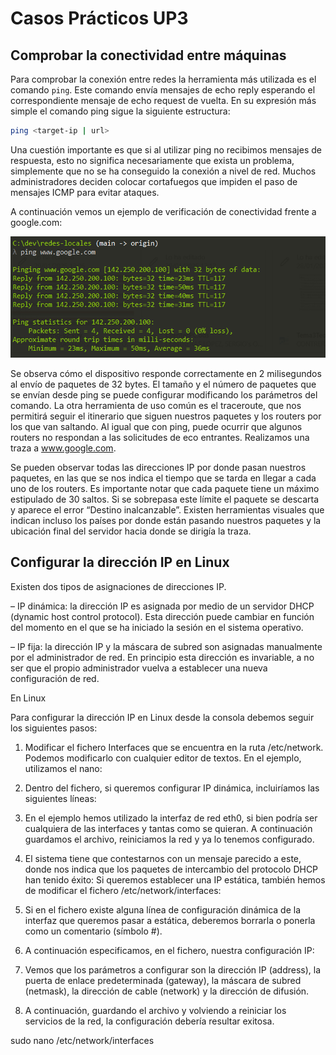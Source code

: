# Casos Prácticos UP3

## Comprobar la conectividad entre máquinas

Para comprobar la conexión entre redes la herramienta más utilizada es el comando `ping`. Este comando envía mensajes de echo reply esperando el correspondiente mensaje de echo request de vuelta. En su expresión más simple el comando ping sigue la siguiente estructura:

```bash
ping <target-ip | url>
```

Una cuestión importante es que si al utilizar ping no recibimos mensajes de respuesta, esto no significa necesariamente que exista un problema, simplemente que no se ha conseguido la conexión a nivel de red. Muchos administradores deciden colocar cortafuegos que impiden el paso de mensajes ICMP para evitar ataques.

A continuación vemos un ejemplo de verificación de conectividad frente a google.com:

![Captura de pantalla del comando ping](assets\images\captura_ping1.png)

Se observa cómo el dispositivo responde correctamente en 2 milisegundos al envío de paquetes de 32 bytes. El tamaño y el número de paquetes que se envían desde ping se puede configurar modificando los parámetros del comando.
La otra herramienta de uso común es el traceroute, que nos permitirá seguir el itinerario que siguen nuestros paquetes y los routers por los que van saltando. Al igual que con ping, puede ocurrir que algunos routers no respondan a las solicitudes de eco entrantes.
Realizamos una traza a www.google.com.

Se pueden observar todas las direcciones IP por donde pasan nuestros paquetes, en las que se nos indica el tiempo que se tarda en llegar a cada uno de los routers. Es importante notar que cada paquete tiene un máximo estipulado de 30 saltos. Si se sobrepasa este límite el paquete se descarta y aparece el error “Destino inalcanzable”.
Existen herramientas visuales que indican incluso los países por donde están pasando nuestros paquetes y la ubicación final del servidor hacia donde se dirigía la traza.

## Configurar la dirección IP en Linux

Existen dos tipos de asignaciones de direcciones IP.

– IP dinámica: la dirección IP es asignada por medio de un servidor DHCP (dynamic host control protocol). Esta dirección puede cambiar en función del momento en el que se ha iniciado la sesión en el sistema operativo.

– IP fija: la dirección IP y la máscara de subred son asignadas manualmente por el administrador de red. En principio esta dirección es invariable, a no ser que el propio administrador vuelva a establecer una nueva configuración de red.

En Linux

Para configurar la dirección IP en Linux desde la consola debemos seguir los siguientes pasos:

1. Modificar el fichero Interfaces que se encuentra en la ruta /etc/network. Podemos modificarlo con cualquier editor de textos. En el ejemplo, utilizamos el nano:

2. Dentro del fichero, si queremos configurar IP dinámica, incluiríamos las siguientes líneas:
3. En el ejemplo hemos utilizado la interfaz de red eth0, si bien podría ser cualquiera de las interfaces y tantas como se quieran. A continuación guardamos el archivo, reiniciamos la red y ya lo tenemos configurado.
4. El sistema tiene que contestarnos con un mensaje parecido a este, donde nos indica que los paquetes de intercambio del protocolo DHCP han tenido éxito:
Si queremos establecer una IP estática, también hemos de modificar el fichero /etc/network/interfaces:
1. Si en el fichero existe alguna línea de configuración dinámica de la interfaz que queremos pasar a estática, deberemos borrarla o ponerla como un comentario (símbolo #).
2. A continuación especificamos, en el fichero, nuestra configuración IP:
3. Vemos que los parámetros a configurar son la dirección IP (address), la puerta de enlace predeterminada (gateway), la máscara de subred (netmask), la dirección de cable (network) y la dirección de difusión.
4. A continuación, guardando el archivo y volviendo a reiniciar los servicios de la red, la configuración debería resultar exitosa.

sudo nano /etc/network/interfaces
